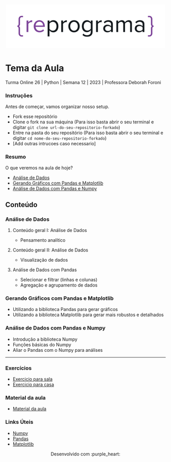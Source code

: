 <h1 align="center">
  <img src="assets/reprograma-fundos-claros.png" alt="logo reprograma" width="500">
</h1>

# Tema da Aula

Turma Online 26 | Python | Semana 12 | 2023 | Professora Deborah Foroni

### Instruções
Antes de começar, vamos organizar nosso setup.
* Fork esse repositório 
* Clone o fork na sua máquina (Para isso basta abrir o seu terminal e digitar `git clone url-do-seu-repositorio-forkado`)
* Entre na pasta do seu repositório (Para isso basta abrir o seu terminal e digitar `cd nome-do-seu-repositorio-forkado`)
* [Add outras intrucoes caso necessario]

### Resumo
O que veremos na aula de hoje?

<a name="ancora"></a>

* [Análise de Dados](#Tema1)
* [Gerando Gráficos com Pandas e Matplotlib](#Tema2)
* [Análise de Dados com Pandas e Numpy](#Tema3)

## Conteúdo
### <a id="Tema1"></a>
### Análise de Dados

1. Conteúdo geral I: Análise de Dados
    * Pensamento analítico

2. Conteúdo geral II: Análise de Dados
    * Visualização de dados

3. Análise de Dados com Pandas
    * Selecionar e filtrar (linhas e colunas)
    * Agregação e agrupamento de dados



### <a id="Tema2"></a>
### Gerando Gráficos com Pandas e Matplotlib 
    
- Utilizando a biblioteca Pandas para gerar gráficos
- Utilizando a biblioteca Matplotlib para gerar mais robustos e detalhados


### <a id="Tema3"></a>   
### Análise de Dados com Pandas e Numpy

- Introdução a biblioteca Numpy
- Funções básicas do Numpy
- Aliar o Pandas com o Numpy para análises



***
### Exercícios 
* [Exercicio para sala](https://github.com/mflilian/repo-example/tree/main/exercicios/para-sala)
* [Exercicio para casa](https://github.com/mflilian/repo-example/tree/main/exercicios/para-casa)

### Material da aula 

* [Material da aula](https://github.com/reprograma/on26-python-s12-pandas-numpy-II/tree/main/material)

### Links Úteis
- [Numpy](https://numpy.org/pt/learn/)
- [Pandas](https://pandas.pydata.org/docs/getting_started/index.html)
- [Matplotlib](https://matplotlib.org/stable/users/index)

<p align="center">
Desenvolvido com :purple_heart:  
</p>

